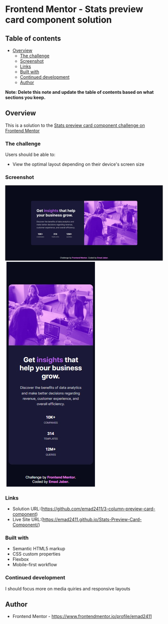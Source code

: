 # Frontend Mentor - Stats preview card component solution

 

## Table of contents

- [Overview](#overview)
  - [The challenge](#the-challenge)
  - [Screenshot](#screenshot)
  - [Links](#links)
  - [Built with](#built-with)
  - [Continued development](#continued-development)
  - [Author](#author)

**Note: Delete this note and update the table of contents based on what sections you keep.**

## Overview
This is a solution to the [Stats preview card component challenge on Frontend Mentor](https://www.frontendmentor.io/challenges/stats-preview-card-component-8JqbgoU62)

### The challenge

Users should be able to:

- View the optimal layout depending on their device's screen size

### Screenshot

![](./screenshot1.jpg)
![](./screenshot2.jpg)



### Links

- Solution URL:(https://github.com/emad2411/3-column-preview-card-component)
- Live Site URL:(https://emad2411.github.io/Stats-Preview-Card-Component/)


### Built with

- Semantic HTML5 markup
- CSS custom properties
- Flexbox
- Mobile-first workflow




### Continued development

I should focus more on media quiries and responsive layouts


## Author


- Frontend Mentor - https://www.frontendmentor.io/profile/emad2411



